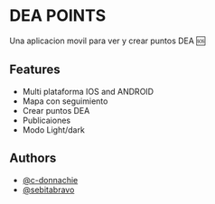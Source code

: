 
# DEA POINTS

Una aplicacion movil para ver y crear puntos DEA 🆘


## Features

- Multi plataforma IOS and ANDROID
- Mapa con seguimiento
- Crear puntos DEA
- Publicaiones
- Modo Light/dark


## Authors

- [@c-donnachie](https://github.com/c-donnachie)
- [@sebitabravo](https://github.com/sebitabravo)

